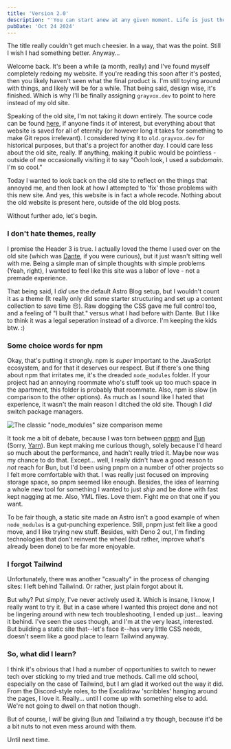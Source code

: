 ```yaml
---
title: 'Version 2.0'
description: "'You can start anew at any given moment. Life is just the passage of time and it’s up to you to pass it as you please.' -Charlotte Eriksson"
pubDate: 'Oct 24 2024'
---
```


The title really couldn't get much cheesier. In a way, that was the point. Still I wish I had something better. Anyway...

Welcome back. It's been a while (a month, really) and I've found myself completely redoing my website. If you're reading this soon after it's posted, then you likely haven't seen what the final product is. I'm still toying around with things, and likely will be for a while. That being said, design wise, it's finished. Which is why I'll be finally assigning `grayvox.dev` to point to here instead of my old site.

Speaking of the old site, I'm not taking it down entirely. The source code can be found [here](https://github.com/Grayvox/website-v1), if anyone finds it of interest, but everything about that website is saved for all of eternity (or however long it takes for something to make Git repos irrelevant). I considered tying it to `old.grayvox.dev` for historical purposes, but that's a project for another day. I could care less about the old site, really. If anything, making it public would be pointless - outside of me occasionally visiting it to say "Oooh look, I used a *subdomain*. I'm so cool."

Today I wanted to look back on the old site to reflect on the things that annoyed me, and then look at how I attempted to 'fix' those problems with this new site. And yes, this website is in fact a whole recode. Nothing about the old website is present here, outside of the old blog posts. 

Without further ado, let's begin.

### I don't hate themes, really

I promise the Header 3 is true. I actually loved the theme I used over on the old site (which was [Dante](https://justgoodui.com/astro-themes/dante/), if you were curious), but it just wasn't sitting well with me. Being a simple man of simple thoughts with simple problems (Yeah, right), I wanted to feel like this site was a labor of love - not a premade experience.

That being said, I *did* use the default Astro Blog setup, but I wouldn't count it as a theme (It really only did some starter structuring and set up a content collection to save time 😔). Raw dogging the CSS gave me full control too, and a feeling of "I built that." versus what I had before with Dante. But I like to think it was a legal seperation instead of a divorce. I'm keeping the kids btw. :)

### Some choice words for npm

Okay, that's putting it strongly. npm is *super* important to the JavaScript ecosystem, and for that it deserves our respect. But if there's one thing about npm that irritates me, it's the dreaded `node_modules` folder. If your project had an annoying roommate who's stuff took up too much space in the apartment, this folder is probably that roommate. Also, npm is slow (in comparison to the other options). As much as I sound like I hated that experience, it wasn't the main reason I ditched the old site. Though I *did* switch package managers.

![The classic "node_modules" size comparison meme](https://preview.redd.it/tfugj4n3l6ez.png?auto=webp&s=b8163176d8482d5e78ac631e16b7973a52e3b188)

It took me a bit of debate, because I was torn between [pnpm](https://pnpm.io) and [Bun](https://bun.sh) (Sorry, [Yarn](https://yarnpkg.com)). Bun kept making me curious though, solely because I'd heard so much about the performance, and hadn't really tried it. Maybe now was my chance to do that. Except... well, I really didn't have a good reason to *not* reach for Bun, but I'd been using pnpm on a number of other projects so I felt more comfortable with that. I was really just focused on improving storage space, so pnpm seemed like enough. Besides, the idea of learning a whole new tool for something I wanted to just *ship* and be done with fast kept nagging at me. Also, YML files. Love them. Fight me on that one if you want.

To be fair though, a static site made an Astro isn't a good example of when `node_modules` is a gut-punching experience. Still, pnpm just felt like a good move, and I like trying new stuff. Besides, with Deno 2 out, I'm finding technologies that don't reinvent the wheel (but rather, improve what's already been done) to be far more enjoyable.

### I forgot Tailwind

Unfortunately, there was another "casualty" in the process of changing sites: I left behind Tailwind. Or rather, just plain forgot about it.

But why? Put simply, I've never actively used it. Which is insane, I know, I really want to try it. But in a case where I wanted this project done and not be lingering around with new tech troubleshooting, I ended up just... leaving it behind. I've seen the uses though, and I'm at the very least, interested. But building a static site that--let's face it--has very little CSS needs, doesn't seem like a good place to learn Tailwind anyway.

### So, what did I learn?

I think it's obvious that I had a number of opportunities to switch to newer tech over sticking to my tried and true methods. Call me old school, especially on the case of Tailwind, but I am glad it worked out the way it did. From the Discord-style roles, to the Excalidraw 'scribbles' hanging around the pages, I love it. Really... until I come up with something else to add. We're not going to dwell on that notion though.

But of course, I *will* be giving Bun and Tailwind a try though, because it'd be a bit nuts to not even mess around with them.

Until next time.
